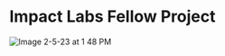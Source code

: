 # Impact Labs Fellow Project


![Image 2-5-23 at 1 48 PM](https://user-images.githubusercontent.com/64707998/216838841-a4cdea16-60ac-423d-9f26-1c45109e7783.jpg)
